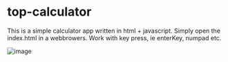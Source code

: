 # top-calculator
This is a simple calculator app written in html + javascript. Simply open the index.html in a webbrowers. Work with key press, ie enterKey, numpad etc.

![image](https://github.com/user-attachments/assets/9585c9f3-9a2b-4a72-bf3a-8c996d4165a7)
